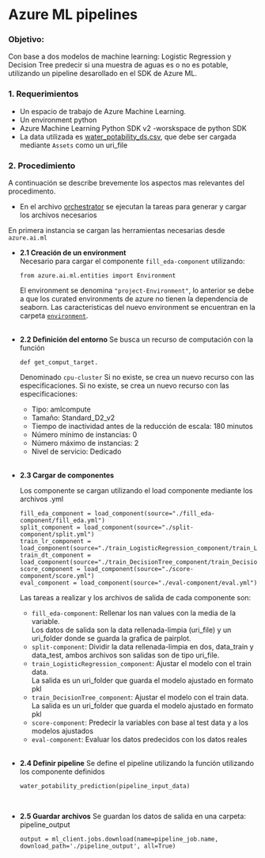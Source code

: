 # Azure ML pipelines

### **Objetivo:**   
Con base a dos modelos de machine learning: Logistic Regression y Decision Tree predecir si una muestra de aguas es o no es potable, utilizando un pipeline desarollado en el SDK de Azure
ML.

### **1. Requerimientos**
- Un espacio de trabajo de Azure Machine Learning.
- Un environment python
- Azure Machine Learning Python SDK v2 -worskspace de python SDK
- La data utilizada es [water_potability_ds.csv](https://github.com/carolina-alp/azure-ml-pipeline-water-potability/blob/main/water_potability_ds.csv), que debe ser cargada mediante `Assets` como un uri_file 

### **2. Procedimiento** 

A continuación se describe brevemente los aspectos mas relevantes del procedimento.

- En el archivo  [orchestrator](https://github.com/carolina-alp/azure-ml-pipeline-water-potability/blob/main/orchestrator.ipynb) se ejecutan la tareas para generar y cargar los archivos necesarios

En primera instancia se cargan las herramientas necesarias desde `azure.ai.ml`

- **2.1 Creación de un environment**   
    Necesario para cargar el componente `fill_eda-component` utilizando:
    ```
    from azure.ai.ml.entities import Environment
    ```
    El environment se denomina `"project-Environment"`, lo anterior se debe a que los curated environments de azure no tienen la dependencia de seaborn. Las caracteristicas del nuevo environment se encuentran en la carpeta [`environment`](https://github.com/carolina-alp/azure-ml-pipeline-water-potability/tree/main/environment).
<br><br>
- **2.2 Definición del entorno**
    Se busca un recurso de computación con la función
    ```
    def get_comput_target.
    ```
    Denominado `cpu-cluster` Si no existe, se crea un nuevo recurso con las especificaciones. Si no existe, se crea un nuevo recurso con las especificaciones:
    - Tipo: amlcompute
    - Tamaño: Standard_D2_v2
    - Tiempo de inactividad antes de la reducción de escala: 180 minutos
    - Número mínimo de instancias: 0
    - Número máximo de instancias: 2
    - Nivel de servicio: Dedicado
<br><br>
- **2.3 Cargar de componentes**

    Los componente se cargan utilizando el load componente mediante los archivos .yml
    ```
    fill_eda_component = load_component(source="./fill_eda-component/fill_eda.yml")
    split_component = load_component(source="./split-component/split.yml")
    train_lr_component = load_component(source="./train_LogisticRegression_component/train_LogisticRegression.yml")
    train_dt_component = load_component(source="./train_DecisionTree_component/train_DecisionTree.yml")
    score_component = load_component(source="./score-component/score.yml")
    eval_component = load_component(source="./eval-component/eval.yml")
    ```
    
    Las tareas a realizar y los archivos de salida de cada componente son:

    - `fill_eda-component`:
        Rellenar los nan values con la media de la variable.<br>Los datos de salida son la data rellenada-limpia (uri_file) y un uri_folder donde se guarda la grafica de pairplot. 
    - `split-component`: 
    Dividir la data rellenada-limpia en dos, data_train y data_test, ambos archivos son salidas son de tipo uri_file.
    - `train_LogisticRegression_component`: Ajustar el modelo con el train data.<br>La salida es un uri_folder que guarda el modelo ajustado en formato pkl 
    - `train_DecisionTree_component`: Ajustar el modelo con el train data.<br>La salida es un uri_folder que guarda el modelo ajustado en formato pkl
    - `score-component`: Predecir la variables con base al test data y a los modelos ajustados
    - `eval-component`: Evaluar los datos predecidos con los datos reales
    <br><br>
- **2.4 Definir pipeline**
    Se define el pipeline utilizando la función utilizando los componente definidos
    ```
    water_potability_prediction(pipeline_input_data)  
    ```
    
   <br>
- **2.5 Guardar archivos**
    Se guardan los datos de salida en una carpeta: pipeline_output
    
    ```
    output = ml_client.jobs.download(name=pipeline_job.name, download_path='./pipeline_output', all=True)

    ```    
    